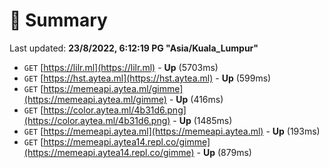 # 📖 Summary
Last updated: **23/8/2022, 6:12:19 PG "Asia/Kuala_Lumpur"**

- `GET` [https://lilr.ml](https://lilr.ml) - **Up** (5703ms)
- `GET` [https://hst.aytea.ml](https://hst.aytea.ml) - **Up** (599ms)
- `GET` [https://memeapi.aytea.ml/gimme](https://memeapi.aytea.ml/gimme) - **Up** (416ms)
- `GET` [https://color.aytea.ml/4b31d6.png](https://color.aytea.ml/4b31d6.png) - **Up** (1485ms)
- `GET` [https://memeapi.aytea.ml](https://memeapi.aytea.ml) - **Up** (193ms)
- `GET` [https://memeapi.aytea14.repl.co/gimme](https://memeapi.aytea14.repl.co/gimme) - **Up** (879ms)
